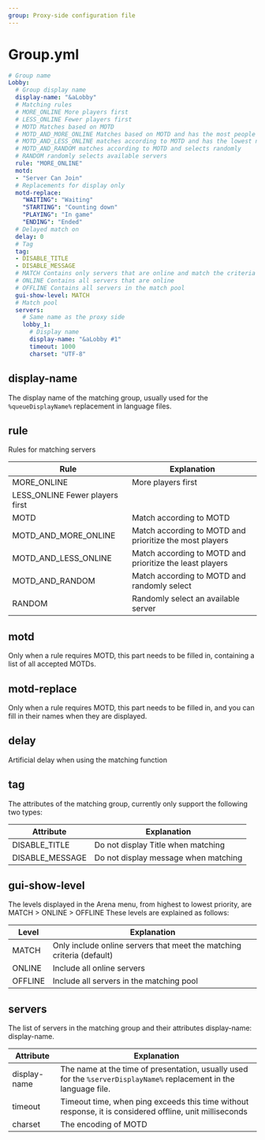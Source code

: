 ```yaml
---
group: Proxy-side configuration file
---
```


# Group.yml

```yaml
# Group name
Lobby:
  # Group display name
  display-name: "&aLobby"
  # Matching rules
  # MORE_ONLINE More players first
  # LESS_ONLINE Fewer players first
  # MOTD Matches based on MOTD
  # MOTD_AND_MORE_ONLINE Matches based on MOTD and has the most people first
  # MOTD_AND_LESS_ONLINE matches according to MOTD and has the lowest number of players first
  # MOTD_AND_RANDOM matches according to MOTD and selects randomly
  # RANDOM randomly selects available servers
  rule: "MORE_ONLINE"
  motd:
  - "Server Can Join"
  # Replacements for display only
  motd-replace:
    "WAITING": "Waiting"
    "STARTING": "Counting down"
    "PLAYING": "In game"
    "ENDING": "Ended"
  # Delayed match on
  delay: 0
  # Tag
  tag:
  - DISABLE_TITLE
  - DISABLE_MESSAGE
  # MATCH Contains only servers that are online and match the criteria (default)
  # ONLINE Contains all servers that are online
  # OFFLINE Contains all servers in the match pool
  gui-show-level: MATCH
  # Match pool
  servers:
    # Same name as the proxy side
    lobby_1:
      # Display name
      display-name: "&aLobby #1"
      timeout: 1000
      charset: "UTF-8"

```

## display-name
The display name of the matching group, usually used for the `%queueDisplayName%` replacement in language files.

## rule
Rules for matching servers

| Rule                            | Explanation                                              |
| ------------------------------- | -------------------------------------------------------- |
| MORE_ONLINE                     | More players first                                       |
| LESS_ONLINE Fewer players first |                                                          |
| MOTD                            | Match according to MOTD                                  |
| MOTD_AND_MORE_ONLINE          | Match according to MOTD and prioritize the most players  |
| MOTD_AND_LESS_ONLINE          | Match according to MOTD and prioritize the least players |
| MOTD_AND_RANDOM               | Match according to MOTD and randomly select              |
| RANDOM                          | Randomly select an available server                      |

## motd
Only when a rule requires MOTD, this part needs to be filled in, containing a list of all accepted MOTDs.

## motd-replace
Only when a rule requires MOTD, this part needs to be filled in, and you can fill in their names when they are displayed.

## delay
Artificial delay when using the matching function

## tag
The attributes of the matching group, currently only support the following two types:

| Attribute       | Explanation                          |
| --------------- | ------------------------------------ |
| DISABLE_TITLE   | Do not display Title when matching   |
| DISABLE_MESSAGE | Do not display message when matching |

## gui-show-level
The levels displayed in the Arena menu, from highest to lowest priority, are MATCH > ONLINE > OFFLINE These levels are explained as follows:

| Level   | Explanation                                                           |
| ------- | --------------------------------------------------------------------- |
| MATCH   | Only include online servers that meet the matching criteria (default) |
| ONLINE  | Include all online servers                                            |
| OFFLINE | Include all servers in the matching pool                              |

## servers
The list of servers in the matching group and their attributes display-name: display-name.

| Attribute    | Explanation                                                                                                        |
| ------------ | ------------------------------------------------------------------------------------------------------------------ |
| display-name | The name at the time of presentation, usually used for the `%serverDisplayName%` replacement in the language file. |
| timeout      | Timeout time, when ping exceeds this time without response, it is considered offline, unit milliseconds            |
| charset      | The encoding of MOTD                                                                                               |
